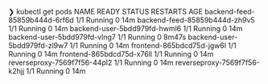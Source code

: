 ❯ kubectl get pods
NAME                            READY   STATUS    RESTARTS   AGE
backend-feed-85859b444d-6rf6d   1/1     Running   0          14m
backend-feed-85859b444d-zh9v5   1/1     Running   0          14m
backend-user-5bdd979fd-hwml6    1/1     Running   0          14m
backend-user-5bdd979fd-vlng7    1/1     Running   0          8m47s
backend-user-5bdd979fd-zl9w7    1/1     Running   0          14m
frontend-865bdcd75d-jgw6l       1/1     Running   0          14m
frontend-865bdcd75d-x76ll       1/1     Running   0          14m
reverseproxy-7569f7f56-44pl2    1/1     Running   0          14m
reverseproxy-7569f7f56-k2hjj    1/1     Running   0          14m